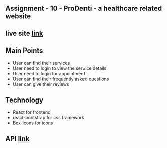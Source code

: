 ## Assignment - 10 - ProDenti - a healthcare related website

## live site [link](https://pro-denti.web.app/)

## Main Points

* User can find their services
* User need to login to view the service details
* User need to login for appointment
* User can find their frequently asked questions
* User can give their reviews

## Technology

* React for frontend 
* react-bootstrap for css framework
* Box-icons for icons

## API [link](https://github.com/whoafridi/Play-with-JavaScript/blob/master/services.json)

